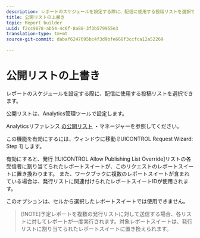 ```yaml
---
description: レポートのスケジュールを設定する際に、配信に使用する投稿リストを選択できます。
title: 公開リストの上書き
topic: Report builder
uuid: f2cc9878-ab54-4c6f-8a88-3f3b579955e3
translation-type: tm+mt
source-git-commit: dabaf6247695bc4f3d9bfe668f3ccfca12a52269

---
```



# 公開リストの上書き

レポートのスケジュールを設定する際に、配信に使用する投稿リストを選択できます。

公開リストは、Analytics管理ツールで設定します。

Analyticsリファレンス [の公開リスト](https://marketing.adobe.com/resources/help/ja_JP/reference/publishing_list.html) ・マネージャーを参照してください。

この機能を有効にするには、ウィンドウに移動 [!UICONTROL Request Wizard: Step 1] します。

有効にすると、発行 [!UICONTROL Allow Publishing List Override]リストの各受信者に割り当てられたレポートスイートが、このリクエストのレポートスイートに置き換わります。 また、ワークブックに複数のレポートスイートが含まれている場合は、発行リストに関連付けられたレポートスイートIDが使用されます。

このオプションは、セルから選択したレポートスイートでは使用できません。

>[!NOTE]予定レポートを複数の発行リストに対して送信する場合、各リストに対してレポートが一度実行されます。対象レポートスイートは、発行リストに割り当てられたレポートスイートに置き換えられます。

